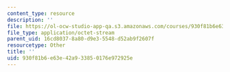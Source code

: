 ```yaml
---
content_type: resource
description: ''
file: https://ol-ocw-studio-app-qa.s3.amazonaws.com/courses/930f81b6e63e42a933850176e972925e_TNG_data.xls
file_type: application/octet-stream
parent_uid: 16cd8037-8a80-d9e3-5548-d52ab9f2607f
resourcetype: Other
title: ''
uid: 930f81b6-e63e-42a9-3385-0176e972925e
---
```

